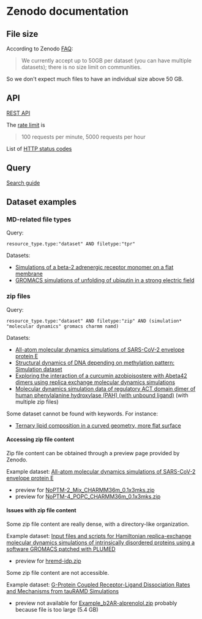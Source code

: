# Zenodo documentation

## File size

According to Zenodo [FAQ](https://help.zenodo.org/):

> We currently accept up to 50GB per dataset (you can have multiple datasets); there is no size limit on communities.

So we don't expect much files to have an individual size above 50 GB.

## API

[REST API](https://developers.zenodo.org/)

The [rate limit](https://developers.zenodo.org/#rate-limiting) is 
> 100 requests per minute, 5000 requests per hour

List of [HTTP status codes](https://developers.zenodo.org/#http-status-codes)

## Query

[Search guide](https://help.zenodo.org/guides/search/)

## Dataset examples

### MD-related file types

Query:
```
resource_type.type:"dataset" AND filetype:"tpr"
```

Datasets:

- [Simulations of a beta-2 adrenergic receptor monomer on a flat membrane](https://zenodo.org/record/4114422)
- [GROMACS simulations of unfolding of ubiqutin in a strong electric field](https://zenodo.org/record/4056037)


### zip files

Query:
```
resource_type.type:"dataset" AND filetype:"zip" AND (simulation* "molecular dynamics" gromacs charmm namd)
```

Datasets:

- [All-atom molecular dynamics simulations of SARS-CoV-2 envelope protein E](https://zenodo.org/record/4743386)
- [Structural dynamics of DNA depending on methylation pattern: Simulation dataset](https://zenodo.org/record/3992686)
- [Exploring the interaction of a curcumin azobioisostere with Abeta42 dimers using replica exchange molecular dynamics simulations](https://zenodo.org/record/5573728)
- [Molecular dynamics simulation data of regulatory ACT domain dimer of human phenylalanine hydroxylase (PAH) (with unbound ligand)](https://zenodo.org/record/3814193) (with multiple zip files)


Some dataset cannot be found with keywords. For instance:

- [Ternary lipid composition in a curved geometry, more flat surface](https://zenodo.org/record/4644379)

#### Accessing zip file content

Zip file content can be obtained through a preview page provided by Zenodo.

Example dataset: [All-atom molecular dynamics simulations of SARS-CoV-2 envelope protein E](https://zenodo.org/record/4743386)

- preview for [NoPTM-2_Mix_CHARMM36m_0.1x3mks.zip](https://zenodo.org/record/4743386/preview/NoPTM-2_Mix_CHARMM36m_0.1x3mks.zip)
- preview for [NoPTM-4_POPC_CHARMM36m_0.1x3mks.zip](https://zenodo.org/record/4743386/preview/NoPTM-4_POPC_CHARMM36m_0.1x3mks.zip)

#### Issues with zip file content

Some zip file content are really dense, with a directory-like organization.

Example dataset: [Input files and scripts for Hamiltonian replica-exchange molecular dynamics simulations of intrinsically disordered proteins using a software GROMACS patched with PLUMED](https://zenodo.org/record/4319228)

- preview for [hremd-idp.zip](https://zenodo.org/record/4319228/preview/hremd-idp.zip)

Some zip file content are not accessible.

Example dataset: [G-Protein Coupled Receptor-Ligand Dissociation Rates and Mechanisms from tauRAMD Simulations](https://zenodo.org/record/5151217)

- preview not available for [Example_b2AR-alprenolol.zip](https://zenodo.org/record/5151217/preview/Example_b2AR-alprenolol.zip) probably because file is too large (5.4 GB)





